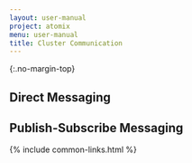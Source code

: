 ```yaml
---
layout: user-manual
project: atomix
menu: user-manual
title: Cluster Communication
---
```


{:.no-margin-top}

## Direct Messaging

## Publish-Subscribe Messaging

{% include common-links.html %}
